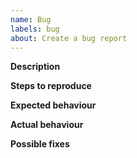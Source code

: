 ```yaml
---
name: Bug
labels: bug
about: Create a bug report
---
```


<!-- Please make sure the new issue you are opening is not a duplicate, and **remove** this notice! -->

**Description**

<!-- *(Brief description of your issue here)*

(Paste any relevant logs - please use code blocks (```) to format console output,
logs, and code as it's very hard to read otherwise.) -->

**Steps to reproduce**

<!-- *(Tell us how to reproduce this issue. Please provide a working demo, you can use this template as a base)* -->

**Expected behaviour**

<!-- *(What is supposed to happen?)* -->

**Actual behaviour**

<!-- *(What happens instead?)* -->

**Possible fixes**

<!-- *(Any possible suggestions on how to fix this problem)* -->
